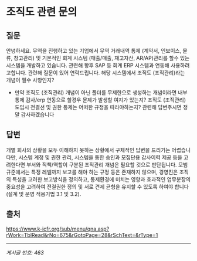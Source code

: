 # 조직도 관련 문의

## 질문
안녕하세요.
무역을 진행하고 있는 기업에서 무역 거래내역 통제 (계약서, 인보이스, 물류, 창고관리) 및 기본적인 회계 시스템 (매출/매출, 재고자산, AR/AP)관리를 할수 있는 시스템을 개발하고 있습니다. 관련해 향후 SAP 등 회계 ERP 시스템과 연동해 사용하려고합니다.
관련해 질문이 있어 연락드립니다.
해당 시스템에서 조직도 (조직관리)라는 개념이 필수 사항인지?
* 만약 조직도 (조직관리) 개념이 아닌 폴더를 무제한으로 생성하는 개념이라면 내부통제 감사/erp 연동으로 할경우 문제가 발생할 여지가 있는지?
조직도 (조직관리) 도입시 전결선 및 권한 통제는 어떠한 규정을 따라야하는지?
관련해 답변주시면 정말 감사하겠습니다

## 답변
개별 회사의 상황을 모두 이해하지 못하는 상황에서 구체적인 답변을 드리기는 어렵습니다만, 시스템 계정 및 권한 관리, 시스템을 통한 승인과 모집단용 감사이력 제공 등을 고려한다면 부서와 직책/역할이 구분된 조직관리 개념은 필요할 것으로 판단됩니다.
모범규준에서는 특정 레벨까지 보고를 해야 하는 규정 등은 존재하지 않으며, 경영진은 조직의 특성을 고려한 보고방식을 정의하고, 통제환경에 미치는 영향과 효과적인 업무분장의 중요성을 고려하여 전결권한 정의 및 서로 견제 균형을 유지할 수 있도록 하여야 합니다(설계 및 운영 적용기법 3.1 및 3.2).

## 출처
https://www.k-icfr.org/sub/menu/qna.asp?rWork=TblRead&rNo=675&rGotoPage=28&rSchText=&rType=1

---
*게시글 번호: 463*
